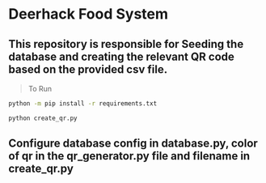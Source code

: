 # Deerhack Food System

## This repository is responsible for Seeding the database and creating the relevant QR code based on the provided csv file.

> To Run

```bash
python -m pip install -r requirements.txt

python create_qr.py

```

## Configure database config in database.py, color of qr in the qr_generator.py file and filename in create_qr.py

